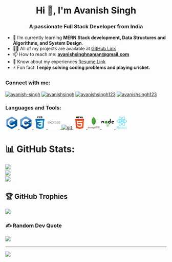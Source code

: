 <h1 align="center">Hi 👋, I'm Avanish Singh</h1>
<h3 align="center">A passionate Full Stack Developer from India</h3>

- 🌱 I’m currently learning **MERN Stack development, Data Structures and Algorithms, and System Design**.
- 👨‍💻 All of my projects are available at [GitHub Link](https://github.com/avanishsingh123)
- 📫 How to reach me: **avanishsinghnaman@gmail.com**
- 📄 Know about my experiences [Resume Link](https://drive.google.com/file/d/1Y_Ux1irbfexGdYeg_7Bz_Ui7q36BnYOq/view?usp=sharing)
- ⚡ Fun fact: **I enjoy solving coding problems and playing cricket.**

<h3 align="left">Connect with me:</h3>
<p align="left">
  <a href="https://www.linkedin.com/in/avanish-singh" target="blank"><img align="center" src="https://raw.githubusercontent.com/rahuldkjain/github-profile-readme-generator/master/src/images/icons/Social/linked-in-alt.svg" alt="avanish-singh" height="30" width="40" /></a>
  <a href="https://www.codechef.com/users/avanishsingh" target="blank"><img align="center" src="https://cdn.jsdelivr.net/npm/simple-icons@3.1.0/icons/codechef.svg" alt="avanishsingh" height="30" width="40" /></a>
  <a href="https://www.hackerrank.com/avanishsingh123" target="blank"><img align="center" src="https://raw.githubusercontent.com/rahuldkjain/github-profile-readme-generator/master/src/images/icons/Social/hackerrank.svg" alt="avanishsingh123" height="30" width="40" /></a>
  <a href="https://leetcode.com/u/Avanish_Singh123/" target="blank"><img align="center" src="https://raw.githubusercontent.com/rahuldkjain/github-profile-readme-generator/master/src/images/icons/Social/leet-code.svg" alt="avanishsingh123" height="30" width="40" /></a>
</p>

<h3 align="left">Languages and Tools:</h3>
<p align="left"> 
  <a href="https://www.cprogramming.com/" target="_blank" rel="noreferrer"> <img src="https://raw.githubusercontent.com/devicons/devicon/master/icons/c/c-original.svg" alt="c" width="40" height="40"/> </a> 
  <a href="https://www.w3schools.com/cpp/" target="_blank" rel="noreferrer"> <img src="https://raw.githubusercontent.com/devicons/devicon/master/icons/cplusplus/cplusplus-original.svg" alt="cplusplus" width="40" height="40"/> </a> 
  <a href="https://www.w3schools.com/css/" target="_blank" rel="noreferrer"> <img src="https://raw.githubusercontent.com/devicons/devicon/master/icons/css3/css3-original-wordmark.svg" alt="css3" width="40" height="40"/> </a> 
  <a href="https://expressjs.com" target="_blank" rel="noreferrer"> <img src="https://raw.githubusercontent.com/devicons/devicon/master/icons/express/express-original-wordmark.svg" alt="express" width="40" height="40"/> </a> 
  <a href="https://git-scm.com/" target="_blank" rel="noreferrer"> <img src="https://www.vectorlogo.zone/logos/git-scm/git-scm-icon.svg" alt="git" width="40" height="40"/> </a> 
  <a href="https://www.w3.org/html/" target="_blank" rel="noreferrer"> <img src="https://raw.githubusercontent.com/devicons/devicon/master/icons/html5/html5-original-wordmark.svg" alt="html5" width="40" height="40"/> </a> 
  <a href="https://www.mongodb.com/" target="_blank" rel="noreferrer"> <img src="https://raw.githubusercontent.com/devicons/devicon/master/icons/mongodb/mongodb-original-wordmark.svg" alt="mongodb" width="40" height="40"/> </a> 
  <a href="https://nodejs.org" target="_blank" rel="noreferrer"> <img src="https://raw.githubusercontent.com/devicons/devicon/master/icons/nodejs/nodejs-original-wordmark.svg" alt="nodejs" width="40" height="40"/> </a>  
  <a href="https://reactjs.org/" target="_blank" rel="noreferrer"> <img src="https://raw.githubusercontent.com/devicons/devicon/master/icons/react/react-original-wordmark.svg" alt="react" width="40" height="40"/> </a>  
</p>

# 📊 GitHub Stats:
![](https://github-readme-stats.vercel.app/api?username=avanishsingh123&theme=dark&hide_border=false&include_all_commits=false&count_private=false)<br/>
![](https://github-readme-streak-stats.herokuapp.com/?user=avanishsingh123&theme=dark&hide_border=false)<br/>
![](https://github-readme-stats.vercel.app/api/top-langs/?username=avanishsingh123&theme=dark&hide_border=false&include_all_commits=false&count_private=false&layout=compact)

## 🏆 GitHub Trophies
![](https://github-profile-trophy.vercel.app/?username=avanishsingh123&theme=radical&no-frame=false&no-bg=false&margin-w=4)

### ✍️ Random Dev Quote
![](https://quotes-github-readme.vercel.app/api?type=vetical&theme=light)

---
[![](https://visitcount.itsvg.in/api?id=avanishsingh123&icon=5&color=0)](https://visitcount.itsvg.in)
